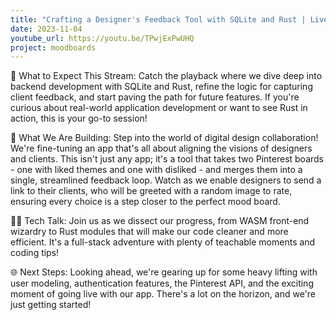 ```yaml
---
title: "Crafting a Designer's Feedback Tool with SQLite and Rust | Live Coding"
date: 2023-11-04
youtube_url: https://youtu.be/TPwjExPwUHQ
project: moodboards
---
```


🚀 What to Expect This Stream:
Catch the playback where we dive deep into backend development with SQLite and Rust, refine the logic for capturing client feedback, and start paving the path for future features. If you're curious about real-world application development or want to see Rust in action, this is your go-to session!

🔨 What We Are Building:
Step into the world of digital design collaboration! We're fine-tuning an app that's all about aligning the visions of designers and clients. This isn't just any app; it's a tool that takes two Pinterest boards - one with liked themes and one with disliked - and merges them into a single, streamlined feedback loop. Watch as we enable designers to send a link to their clients, who will be greeted with a random image to rate, ensuring every choice is a step closer to the perfect mood board.

👩‍💻 Tech Talk:
Join us as we dissect our progress, from WASM front-end wizardry to Rust modules that will make our code cleaner and more efficient. It's a full-stack adventure with plenty of teachable moments and coding tips!

🌐 Next Steps:
Looking ahead, we're gearing up for some heavy lifting with user modeling, authentication features, the Pinterest API, and the exciting moment of going live with our app. There's a lot on the horizon, and we're just getting started!
